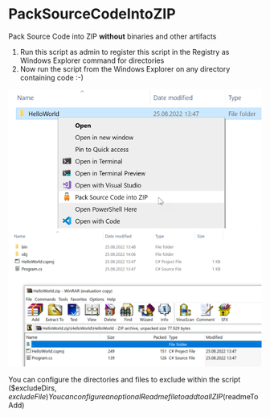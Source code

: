 # PackSourceCodeIntoZIP

Pack Source Code into ZIP <b>without</b> binaries and other artifacts

1. Run this script as admin to register this script in the Registry as Windows Explorer command for directories
2. Now run the script from the Windows Explorer on any directory containing code :-)

<img src="\Readme_Images\Readme_Run.png">
<img src="\Readme_Images\Readme_Result.png">

You can configure the directories and files to exclude within the script ($excludeDirs, $excludeFile)
You can configure an optional Readme file to add to all ZIP ($readmeToAdd)
